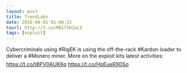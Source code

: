 ```yaml
---
layout: post
title: TrendLabs
date: 2018-08-01 01:00:22
tourl: http://t.co/MB171H1oL9
tags: [exploit]
---
```

Cybercriminals using #RigEK is using the off-the-rack #Kardon loader to deliver a #Monero miner. More on the exploit kits latest activities: https://t.co/t8PV0AUK6q https://t.co/HpEueRX0So